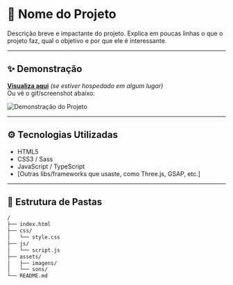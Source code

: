 # 🚀 Nome do Projeto

Descrição breve e impactante do projeto. Explica em poucas linhas o que o projeto faz, qual o objetivo e por que ele é interessante.

---

## ✨ Demonstração

[**Visualiza aqui**](https://link-do-projeto.com) *(se estiver hospedado em algum lugar)*  
Ou vê o gif/screenshot abaixo:

![Demonstração do Projeto](./screenshot.gif)

---

## ⚙️ Tecnologias Utilizadas

- HTML5
- CSS3 / Sass
- JavaScript / TypeScript
- [Outras libs/frameworks que usaste, como Three.js, GSAP, etc.]

---

## 📁 Estrutura de Pastas

```bash
/
├── index.html
├── css/
│   └── style.css
├── js/
│   └── script.js
├── assets/
│   ├── imagens/
│   └── sons/
└── README.md
